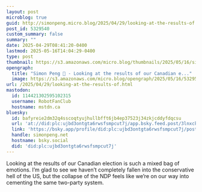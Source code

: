 ```yaml
---
layout: post
microblog: true
guid: http://simonpeng.micro.blog/2025/04/29/looking-at-the-results-of.html
post_id: 5329540
custom_summary: false
summary: ""
date: 2025-04-29T08:41:20-0400
lastmod: 2025-05-16T14:04:29-0400
type: post
thumbnail: https://s3.amazonaws.com/micro.blog/thumbnails/2025/05/16/simonpeng.net/93caf448d06a0e8ef31a65227eb8b139.png
opengraph:
  title: "Simon Peng 🐒 - Looking at the results of our Canadian e..."
  image: https://s3.amazonaws.com/micro.blog/opengraph/2025/05/16/5329540.png
url: /2025/04/29/looking-at-the-results-of.html
mastodon:
  id: 114421302595102315
  username: RobotFanClub
  hostname: mstdn.ca
bluesky:
  id: bafyreie2dm32q4sscoqtyujhullbfft6jb4ep37523j34zkjcddyfdqcsu
  url: 'at://did:plc:ujbd3ontgta6rwsfsmpcut7j/app.bsky.feed.post/3lnxckfi3hj2i'
  link: 'https://bsky.app/profile/did:plc:ujbd3ontgta6rwsfsmpcut7j/post/3lnxckfi3hj2i'
  handle: simonpeng.net
  hostname: bsky.social
  did: 'did:plc:ujbd3ontgta6rwsfsmpcut7j'
---
```

Looking at the results of our Canadian election is such a mixed bag of emotions. I’m glad to see we haven’t completely fallen into the conservative hell of the US, but the collapse of the NDP feels like we’re on our way into cementing the same two-party system.
